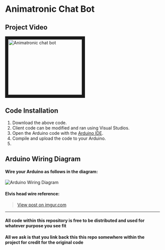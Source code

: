 <h1>Animatronic Chat Bot</h1>
<h2>Project Video</h2>
<a href="http://www.youtube.com/watch?feature=player_embedded&v=bDuW5bPuN5g" target="_blank">
  <img src="http://img.youtube.com/vi/bDuW5bPuN5g/0.jpg" alt="Animatronic chat bot" width="240" height="180" border="10" />
</a>
<h2>Code Installation</h2>
<ol>
  <li>Download the above code.</li>
  <li>Client code can be modified and ran using Visual Studios.</li>
  <li>Open the Arduino code with the <a href="https://www.arduino.cc/en/Main/Software">Arduino IDE</a>.</li>
  <li>Compile and upload the code to your Arduino.<li>
</ol>
<h2>Arduino Wiring Diagram</h2>
<h4>Wire your Arduino as follows in the diagram:</h4>
<img href="http://imgur.com/a/9FyUI" alt="Arduino Wiring Diagram">
<h4>Elvis head wire reference:</h4>
<blockquote class="imgur-embed-pub" lang="en" data-id="epEGhNp"><a href="//imgur.com/epEGhNp">View post on imgur.com</a></blockquote><script async src="//s.imgur.com/min/embed.js" charset="utf-8"></script>
<hr>
<h4>All code within this repository is free to be distributed and used for whatever purpose you see fit</h4>
<h4>All we ask is that you link back this this repo somewhere within the project for credit for the original code</h4>
